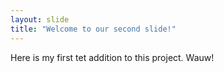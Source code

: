 ```yaml
---
layout: slide
title: "Welcome to our second slide!"
---
```

Here is my first tet addition to this project.
Wauw!
